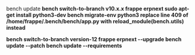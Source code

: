 bench update <b>
bench switch-to-branch v10.x.x frappe erpnext <b>
sudo apt-get install python3-dev <b>
bench migrate-env python3 <b>
replace line 409 of /home/frappe/.bench/bench/app.py with reload_module(bench.utils) instead <b>

<b>
bench switch-to-branch version-12 frappe erpnext --upgrade <b>
bench update --patch <b>
bench update --requirements <b>
